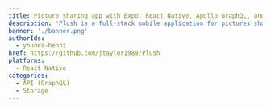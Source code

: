 ```yaml
---
title: Picture sharing app with Expo, React Native, Apollo GraphQL, and AWS Amplify
description: 'Plush is a full-stack mobile application for pictures sharing. It uses Expo and React Native for the front end, AWS Amplify as the back-end service, and the API service is built with GraphQL.'
banner: './banner.png'
authorIds:
  - younes-henni
href: https://github.com/jtaylor1989/Plush
platforms:
  - React Native
categories:
  - API (GraphQL)
  - Storage
---
```

